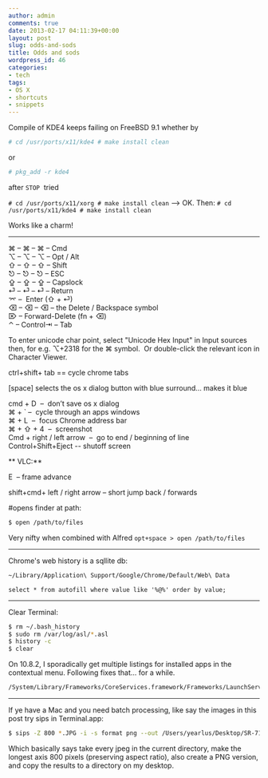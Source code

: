 ```yaml
---
author: admin
comments: true
date: 2013-02-17 04:11:39+00:00
layout: post
slug: odds-and-sods
title: Odds and sods
wordpress_id: 46
categories:
- tech
tags:
- OS X
- shortcuts
- snippets
---
```


Compile of KDE4 keeps failing on FreeBSD 9.1 whether by


```bash 
# cd /usr/ports/x11/kde4 # make install clean
```




or


```bash 
# pkg_add -r kde4
```


after `STOP`  tried


`# cd /usr/ports/x11/xorg # make install clean` --> OK. Then: `# cd /usr/ports/x11/kde4 # make install clean`




Works like a charm!




------------------------

⌘ – &#x2318; – &#8984; – Cmd  
⌥ – &#x2325; – &#8997; – Opt / Alt  
⇧ – &#x21E7; – &#8679; – Shift  
⎋ – &#x238B; – &#9099; – ESC  
⇪ – &#x21ea; – &#8682; – Capslock  
⏎ – &#x23ce; – &#9166; – Return  
⌤ –  Enter (⇧ + ⏎)  
⌫ – &#x232b; – &#9003; – the Delete / Backspace symbol  
⌦ – Forward-Delete (fn + ⌫)  
⌃ – Control⇥ – Tab 


To enter unicode char point, select "Unicode Hex Input" in Input sources then, for e.g. ⌥+2318 for the ⌘ symbol.  Or double-click the relevant icon in Character Viewer.


ctrl+shift+ tab == cycle chrome tabs


[space] selects the os x dialog button with blue surround… makes it blue


cmd + D  –  don’t save os x dialog  
⌘ + ` –  cycle through an apps windows  
⌘ + L  –  focus Chrome address bar  
⌘ + ⇧ + 4  –  screenshot  
Cmd + right / left arrow  –  go to end / beginning of line  
Control+Shift+Eject -- shutoff screen 




** VLC:**

E  – frame advance


shift+cmd+ left / right arrow – short jump back / forwards 


#opens finder at path:

```bash
$ open /path/to/files
```


Very nifty when combined with Alfred `opt+space > open /path/to/files`


-------------------------

Chrome's web history is a sqllite db:  
```bash
~/Library/Application\ Support/Google/Chrome/Default/Web\ Data
```


`select * from autofill where value like '%@%' order by value;`

-------------------------

Clear Terminal:  
```bash
$ rm ~/.bash_history  
$ sudo rm /var/log/asl/*.asl  
$ history -c  
$ clear
```

On 10.8.2, I sporadically get multiple listings for installed apps in the contextual menu. Following fixes that... for a while. 

```bash
/System/Library/Frameworks/CoreServices.framework/Frameworks/LaunchServices.framework/Support/lsregister -kill -r -domain local -domain system -domain user
```




--------------------------




If ye have a Mac and you need batch processing, like say the images in this post try sips in Terminal.app:




```bash
$ sips -Z 800 *.JPG -i -s format png --out /Users/yearlus/Desktop/SR-71-rocket-imgs/png
```




Which basically says take every jpeg in the current directory, make the longest axis 800 pixels (preserving aspect ratio), also create a PNG version, and copy the results to a directory on my desktop.
